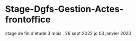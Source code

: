 # Stage-Dgfs-Gestion-Actes-frontoffice
stage de fin d'etude 3 mois , 29 sept 2022 jq 03 janvier 2023

